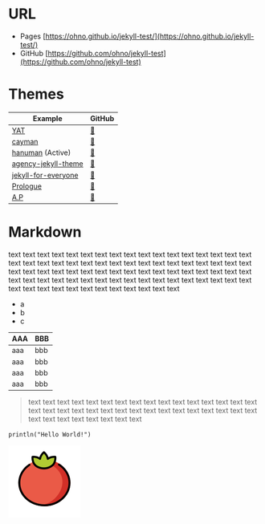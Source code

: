 

# URL

- Pages  [https://ohno.github.io/jekyll-test/](https://ohno.github.io/jekyll-test/)
- GitHub [https://github.com/ohno/jekyll-test](https://github.com/ohno/jekyll-test)

# Themes

| Example | GitHub |
| ------- | ------ |
| [YAT](https://jeffreytse.github.io/jekyll-theme-yat/)               | [🔗](https://github.com/jeffreytse/jekyll-theme-yat/)      |
| [cayman](https://pages-themes.github.io/cayman/)                    | [🔗](https://github.com/pages-themes/cayman)               |
| [hanuman](https://samanyougarg.github.io/hanuman/) (Active)         | [🔗](https://github.com/samanyougarg/hanuman/)             |
| [agency-jekyll-theme](https://y7kim.github.io/agency-jekyll-theme/) | [🔗](https://github.com/y7kim/agency-jekyll-theme)         |
| [jekyll-for-everyone](https://jekyll-for-everyone.github.io/)       | [🔗](https://github.com/melvinchng/jekyll-for-everyone)    |
| [Prologue](https://chrisbobbe.github.io/jekyll-theme-prologue/)     | [🔗](https://github.com/chrisbobbe/jekyll-theme-prologue/) |
| [A.P](https://www.kssim.com/ap/)                                    | [🔗](https://github.com/kssim/ap)                          |

# Markdown

text text text text text text text text text text text text text text text text text text text text text text text text text text text text text text text text text text text text text text text text text text text text text text text text text text text text text text text text text text text text text text text text text text text text text text text text text text text text text text text text

- a
- b
- c

| AAA | BBB |
| --- | --- |
| aaa | bbb |
| aaa | bbb |
| aaa | bbb |
| aaa | bbb |

> text text text text text text text text text text text text text text text text text text text text text text text text text text text text text text text text text text text text text text text text

```julia:example
println("Hello World!")
```

![](./favicon.svg)